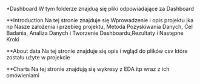 *Dashboard
W tym folderze znajduą się pliki odpowiadające za Dashboard

**Introduction
Na tej stronie znajduje się Wprowadzenie i opis projektu jka np Nasze założenia i przebieg projektu, Metoda Pozyskiwania Danych, Cel Badania, Analiza Danych i Tworzenie Dashboardu,Rezultaty i Następne Kroki

**About data
Na tej stronie znajduje się opis i wgląd do plików csv które zostału użyte w projekcie

**Charts
Na tej stronie znajdują się wykresy z EDA itp wraz z ich omówieniami 